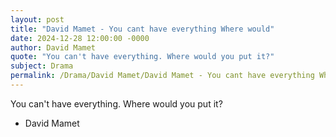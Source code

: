 ```yaml
---
layout: post
title: "David Mamet - You cant have everything Where would"
date: 2024-12-28 12:00:00 -0000
author: David Mamet
quote: "You can't have everything. Where would you put it?"
subject: Drama
permalink: /Drama/David Mamet/David Mamet - You cant have everything Where would
---
```


You can't have everything. Where would you put it?

- David Mamet
